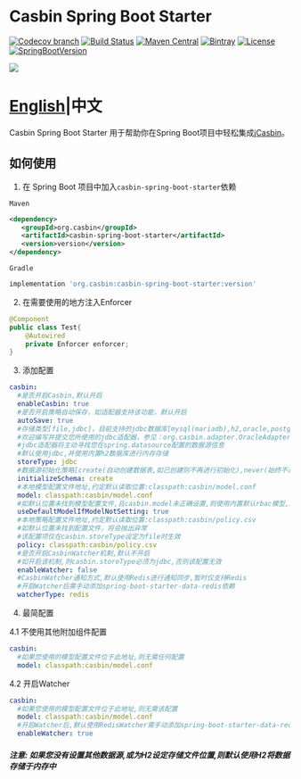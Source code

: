 # Casbin Spring Boot Starter

[![Codecov branch](https://img.shields.io/codecov/c/github/jcasbin/casbin-spring-boot-starter/master.svg?logo=codecov&style=flat-square)](https://codecov.io/gh/jcasbin/casbin-spring-boot-starter)
[![Build Status](https://img.shields.io/travis/com/jcasbin/casbin-spring-boot-starter/master.svg?style=flat-square)](https://travis-ci.com/jcasbin/casbin-spring-boot-starter)
[![Maven Central](https://img.shields.io/maven-central/v/org.casbin/casbin-spring-boot-starter.svg?style=flat-square&color=brightgreen)](https://maven-badges.herokuapp.com/maven-central/org.casbin/casbin-spring-boot-starter/)
[![Bintray](https://img.shields.io/bintray/v/casbin/maven/casbin-spring-boot-starter.svg?style=flat-square&color=blue)](https://bintray.com/casbin/maven/casbin-spring-boot-starter/_latestVersion)
[![License](https://img.shields.io/github/license/jcasbin/casbin-spring-boot-starter.svg?style=flat-square&color=blue)](http://www.apache.org/licenses/LICENSE-2.0.txt)
[![SpringBootVersion](https://img.shields.io/badge/SpringBoot-2.1.4-heightgreen.svg?style=flat-square)](https://spring.io/projects/spring-boot)

[![](https://raw.githubusercontent.com/casbin/jcasbin/master/casbin-logo.png)](https://casbin.org)

# [English](https://github.com/jcasbin/casbin-spring-boot-starter)|中文

Casbin Spring Boot Starter 用于帮助你在Spring Boot项目中轻松集成[jCasbin](https://github.com/casbin/jcasbin)。

## 如何使用
1. 在 Spring Boot 项目中加入```casbin-spring-boot-starter```依赖

```Maven```
```xml
<dependency>
   <groupId>org.casbin</groupId>
   <artifactId>casbin-spring-boot-starter</artifactId>
   <version>version</version>
</dependency>
```
```Gradle```
```groovy
implementation 'org.casbin:casbin-spring-boot-starter:version'
```
2. 在需要使用的地方注入Enforcer
```java
@Component
public class Test{
    @Autowired
    private Enforcer enforcer;
}
```
3. 添加配置
```yaml
casbin:
  #是否开启Casbin,默认开启
  enableCasbin: true
  #是否开启策略自动保存，如适配器支持该功能，默认开启
  autoSave: true
  #存储类型[file,jdbc]，目前支持的jdbc数据库[mysql(mariadb),h2,oracle,postgresql]
  #欢迎编写并提交您所使用的jdbc适配器，参见：org.casbin.adapter.OracleAdapter
  #jdbc适配器将主动寻找您在spring.datasource配置的数据源信息
  #默认使用jdbc,并使用内置h2数据库进行内存存储
  storeType: jdbc
  #数据源初始化策略[create(自动创建数据表,如已创建则不再进行初始化),never(始终不进行初始化)]
  initializeSchema: create
  #本地模型配置文件地址,约定默认读取位置:classpath:casbin/model.conf
  model: classpath:casbin/model.conf
  #如默认位置未找到模型配置文件,且casbin.model未正确设置,则使用内置默认rbac模型,默认生效
  useDefaultModelIfModelNotSetting: true
  #本地策略配置文件地址,约定默认读取位置:classpath:casbin/policy.csv
  #如默认位置未找到配置文件，将会抛出异常
  #该配置项仅在casbin.storeType设定为file时生效
  policy: classpath:casbin/policy.csv
  #是否开启CasbinWatcher机制,默认不开启
  #如开启该机制,则casbin.storeType必须为jdbc,否则该配置无效
  enableWatcher: false
  #CasbinWatcher通知方式,默认使用Redis进行通知同步,暂时仅支持Redis
  #开启Watcher后需手动添加spring-boot-starter-data-redis依赖
  watcherType: redis
```
4. 最简配置

4.1 不使用其他附加组件配置
```yaml
casbin:
  #如果您使用的模型配置文件位于此地址,则无需任何配置
  model: classpath:casbin/model.conf
```
4.2 开启Watcher
```yaml
casbin:
  #如果您使用的模型配置文件位于此地址,则无需该配置
  model: classpath:casbin/model.conf
  #开启Watcher后,默认使用RedisWatcher需手动添加spring-boot-starter-data-redis依赖
  enableWatcher: true
```
##### 注意: 如果您没有设置其他数据源,或为H2设定存储文件位置,则默认使用H2将数据存储于内存中